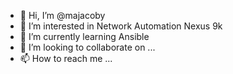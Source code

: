 - 👋 Hi, I’m @majacoby
- 👀 I’m interested in Network Automation Nexus 9k
- 🌱 I’m currently learning Ansible
- 💞️ I’m looking to collaborate on ...
- 📫 How to reach me ...

<!---
majacoby/majacoby is a ✨ special ✨ repository because its `README.md` (this file) appears on your GitHub profile.
You can click the Preview link to take a look at your changes.
--->
